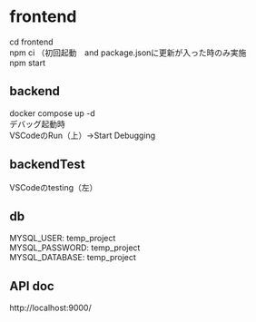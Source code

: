 # frontend

cd frontend\
npm ci （初回起動　and package.jsonに更新が入った時のみ実施\
npm start

## backend

docker compose up -d\
デバッグ起動時\
VSCodeのRun（上）→Start Debugging

## backendTest
VSCodeのtesting（左）

## db
MYSQL_USER: temp_project\
MYSQL_PASSWORD: temp_project\
MYSQL_DATABASE: temp_project

## API doc
http://localhost:9000/